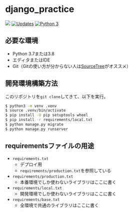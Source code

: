 # django_practice

![](https://github.com/shonan-py/django_practice/workflows/test/badge.svg)
[![Updates](https://pyup.io/repos/github/shonan-py/django_practice/shield.svg)](https://pyup.io/repos/github/shonan-py/django_practice/)
[![Python 3](https://pyup.io/repos/github/shonan-py/django_practice/python-3-shield.svg)](https://pyup.io/repos/github/shonan-py/django_practice/)

## 必要な環境

- Python 3.7または3.8
- エディタまたはIDE
- Git（Gitの使い方が分からない人は[SourceTree](https://www.sourcetreeapp.com/)がオススメ）


## 開発環境構築方法

このリポジトリを`git clone`してきて、以下を実行。

```bash
$ python3 -m venv .venv
$ source .venv/bin/activate
$ pip install -U pip setuptools wheel
$ pip install -r requirements/local.txt
$ python manage.py migrate
$ python manage.py runserver
```

## requirementsファイルの用途

- `requirements.txt`
  - デプロイ用
  - `requirements/production.txt`を参照している
- `requirements/production.txt`
  - 本番環境でしか使わないライブラリはここに書く
- `requirements/local.txt`
  - 開発環境でしか使わないライブラリはここに書く
- `requirements/base.txt`
  - 全環境で共通のライブラリはここに書く
